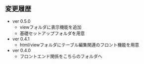 ## 変更履歴
* ver 0.5.0
  * viewフォルダに表示機能を追加
  * 基礎セットアップフォルダを用意
* ver 0.4.1
  * html/viewフォルダにテーブル編集関連のフロント機能を用意
* ver 0.4.0
  * フロントエンド関係をこちらのフォルダへ